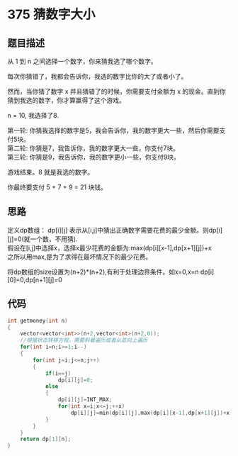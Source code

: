 # 375 猜数字大小

## 题目描述

从 1 到 n 之间选择一个数字，你来猜我选了哪个数字。

每次你猜错了，我都会告诉你，我选的数字比你的大了或者小了。

然而，当你猜了数字 x 并且猜错了的时候，你需要支付金额为 x 的现金。直到你猜到我选的数字，你才算赢得了这个游戏。

n = 10, 我选择了8.

第一轮: 你猜我选择的数字是5，我会告诉你，我的数字更大一些，然后你需要支付5块。\
第二轮: 你猜是7，我告诉你，我的数字更大一些，你支付7块。\
第三轮: 你猜是9，我告诉你，我的数字更小一些，你支付9块。

游戏结束。8 就是我选的数字。

你最终要支付 5 + 7 + 9 = 21 块钱。

## 思路

定义dp数组： dp[i][j] 表示从[i,j]中猜出正确数字需要花费的最少金额。则dp[i][j]=0(就一个数，不用猜).\
假设在[i,j]中选择x，选择x最少花费的金额为:max(dp[i][x-1],dp[x+1][j])+x\
之所以用max,是为了求得在最坏情况下的最少花费。

将dp数组的size设置为(n+2)*(n+2),有利于处理边界条件。如x=0,x=n dp[i][0]=0,dp[n+1][j]=0


## 代码

```C++
int getmoney(int n)
{
    vector<vector<int>>(n+2,vector<int>(n+2,0));
    //根据状态转移方程，需要斜着遍历或者从底向上遍历
    for(int i=n;i>=1;i--)
    {
        for(int j=i;j<=n;j++)
        {
            if(i==j)
                dp[i][j]=0;
            else
            {
                dp[i][j]=INT_MAX;
                for(int x=i;x<=j;++x)
                    dp[i][j]=min(dp[i][j],max(dp[i][x-1],dp[x+1][j])+x);
            }
        }
    }
    return dp[1][n];
}
```
